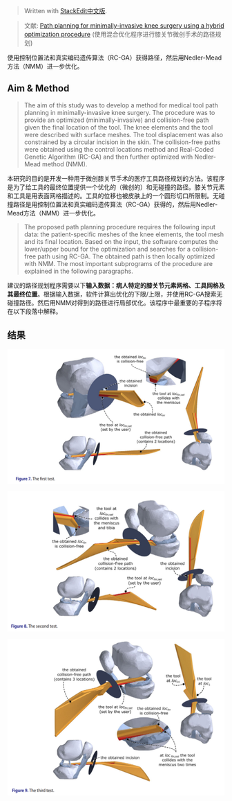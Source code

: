 


> Written with [StackEdit中文版](https://stackedit.cn/).

> 文献:  [Path planning for minimally-invasive knee surgery using a hybrid optimization procedure](https://www.tandfonline.com/doi/abs/10.1080/10255842.2017.1423289) (使用混合优化程序进行膝关节微创手术的路径规划)

使用控制位置法和真实编码遗传算法（RC-GA）获得路径，然后用Nedler-Mead方法（NMM）进一步优化。

## Aim & Method
> The aim of this study was to develop a method for medical tool path planning in minimally-invasive knee surgery. The procedure was to provide an optimized (minimally-invasive) and collision-free path given the final location of the tool. The knee elements and the tool were described with surface meshes. The tool displacement was also constrained by a circular incision in the skin. The collision-free paths were obtained using the control locations method and Real-Coded Genetic Algorithm (RC-GA) and then further optimized with Nedler-Mead method (NMM).

本研究的目的是开发一种用于微创膝关节手术的医疗工具路径规划的方法。该程序是为了给工具的最终位置提供一个优化的（微创的）和无碰撞的路径。膝关节元素和工具是用表面网格描述的。工具的位移也被皮肤上的一个圆形切口所限制。无碰撞路径是用控制位置法和真实编码遗传算法（RC-GA）获得的，然后用Nedler-Mead方法（NMM）进一步优化。

> The proposed path planning procedure requires the following input data: the patient-specific meshes of the knee elements, the tool mesh and its final location. Based on the input, the software computes the lower/upper bound for the optimization and searches for a collision-free path using RC-GA. The obtained path is then locally optimized with NMM. The most important subprograms of the procedure are explained in the following paragraphs.

建议的路径规划程序需要以下**输入数据：病人特定的膝关节元素网格、工具网格及其最终位置**。根据输入数据，软件计算出优化的下限/上限，并使用RC-GA搜索无碰撞路径。然后用NMM对得到的路径进行局部优化。该程序中最重要的子程序将在以下段落中解释。

## 结果
![输入图片说明](https://raw.githubusercontent.com/yn-yn/image1/master/2022/10/26/nMM0ZXMpaJaIQa2E.png)

![输入图片说明](https://raw.githubusercontent.com/yn-yn/image1/master/2022/10/26/puhXF4Jg6z8yqfnS.png)

![输入图片说明](https://raw.githubusercontent.com/yn-yn/image1/master/2022/10/26/grqvBpydnxBNqKW0.png)
<!--stackedit_data:
eyJoaXN0b3J5IjpbMTcxNjI3Njk3NSwzMDU5ODIxOTIsLTc5Nj
Y3NzUyNCwtNzEyNDExODQ2XX0=
-->